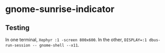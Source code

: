 # gnome-sunrise-indicator
## Testing
In one terminal, `Xephyr :1 -screen 800x600`.
In the other, `DISPLAY=:1 dbus-run-session -- gnome-shell --x11`.